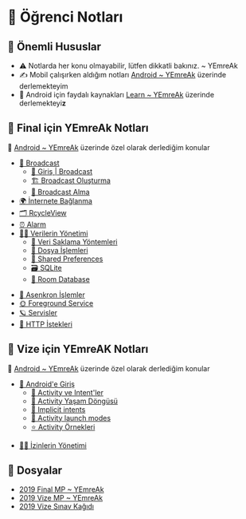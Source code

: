 # 📕 Öğrenci Notları

## 📢 Önemli Hususlar

- ⚠️ Notlarda her konu olmayabilir, lütfen dikkatli bakınız. ~ YEmreAk
- ✍ Mobil çalışırken aldığım notları [Android ~ YEmreAk](https://android.yemreak.com/) üzerinde derlemekteyim
- 🌟 Android için faydalı kaynakları [Learn ~ YEmreAk](https://learn.yemreak.com/android) üzerinde derlemekteyi**z**

## 📅 Final için YEmreAk Notları

🌟 [Android ~ YEmreAk](https://android.yemreak.com/) üzerinde özel olarak derlediğim konular

* [📢 Broadcast](https://android.yemreak.com/haberlesme/broadcast/)
    * [🔰 Giriş \| Broadcast](https://android.yemreak.com/haberlesme/broadcast/giris)
    * [🏗️ Broadcast Oluşturma](https://android.yemreak.com/haberlesme/broadcast/olusturma)
    * [📡 Broadcast Alma](https://android.yemreak.com/haberlesme/broadcast/receiver)
* [🌍 İnternete Bağlanma](https://android.yemreak.com/haberlesme/internete-baglanma)
* [🗂️ RcycleView](https://android.yemreak.com/gui/rcycleview)
* [⏰ Alarm](https://android.yemreak.com/arkaplan/alarm)
* [👨‍💼 Verilerin Yönetimi](https://android.yemreak.com/veriler/)
  * [🔸 Veri Saklama Yöntemleri](https://android.yemreak.com/veriler/veri-saklama-yoentemleri)
  * [📂 Dosya İşlemleri](https://android.yemreak.com/veriler/dosya-islemleri)
  * [👐 Shared Preferences](https://android.yemreak.com/veriler/shared-preferences)
  * [🗃️ SQLite](https://android.yemreak.com/veriler/sqlite)
  * [💽 Room Database](https://android.yemreak.com/veriler/room-database)
- [💫 Asenkron İşlemler](https://android.yemreak.com/arkaplan/asynctask-ve-asynctaskloader)
- [🌞 Foreground Service](https://android.yemreak.com/arkaplan/foreground-service)
- [🪐 Servisler](https://android.yemreak.com/arkaplan/android-servisleri)
- [💌 HTTP İstekleri](https://android.yemreak.com/haberlesme/http-istekleris)

## 📅 Vize için YEmreAK Notları

🌟 [Android ~ YEmreAk](https://android.yemreak.com/) üzerinde özel olarak derlediğim konular

* [🔰 Android'e Giriş](https://android.yemreak.com/giris)
  * [📃 Activity ve Intent'ler](https://android.yemreak.com/giris/activity-ve-intentler)
  * [💫 Activity Yaşam Döngüsü](https://android.yemreak.com/giris/activity-yasam-doenguesue)
  * [🏹 Implicit intents](https://android.yemreak.com/giris/implicit-intents)
  * [🏁 Activity launch modes](https://android.yemreak.com/giris/activity-launch-modes)
  * [⭐ Activity Örnekleri](https://android.yemreak.com/giris/activity-oernekleri)
- [👮‍♂️ İzinlerin Yönetimi](https://android.yemreak.com/temel/izinlerin-yoenetimi)

## 📂 Dosyalar

<!--YPackage.YGitbookIntegration-tarafından-otomatik-oluşturulmuştur-->

- [2019 Final MP ~ YEmreAk](2019%20Final%20MP%20~%20YEmreAk.pdf)
- [2019 Vize MP ~ YEmreAk](2019%20Vize%20MP%20~%20YEmreAk.pdf)
- [2019 Vize Sınav Kağıdı](2019%20Vize%20S%C4%B1nav%20Ka%C4%9F%C4%B1d%C4%B1.pdf)

<!--YPackage.YGitbookIntegration-tarafından-otomatik-oluşturulmuştur-->
